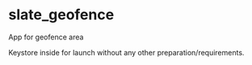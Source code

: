 # slate_geofence
App for geofence area

Keystore inside for launch without any other preparation/requirements.
